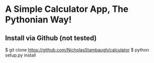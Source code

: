 # A Simple Calculator App, The Pythonian Way!


## Install via Github (not tested)

$ git clone https://github.com/NicholasStambaugh/calculator
$ python setup.py install
